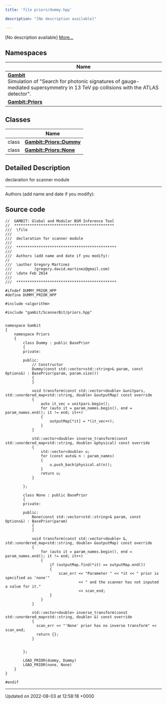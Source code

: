 ```yaml
---
title: 'file priors/dummy.hpp'

description: "[No description available]"

---
```







[No description available] [More...](#detailed-description)

## Namespaces

| Name           |
| -------------- |
| **[Gambit](/documentation/code/colliderbit/namespaces/namespacegambit/)** <br>Simulation of "Search for photonic signatures of gauge-mediated supersymmetry in 13 TeV pp collisions with the ATLAS detector".  |
| **[Gambit::Priors](/documentation/code/colliderbit/namespaces/namespacegambit_1_1priors/)**  |

## Classes

|                | Name           |
| -------------- | -------------- |
| class | **[Gambit::Priors::Dummy](/documentation/code/colliderbit/classes/classgambit_1_1priors_1_1dummy/)**  |
| class | **[Gambit::Priors::None](/documentation/code/colliderbit/classes/classgambit_1_1priors_1_1none/)**  |

## Detailed Description


declaration for scanner module



------------------

Authors (add name and date if you modify): 




## Source code

```
//  GAMBIT: Global and Modular BSM Inference Tool
//  *********************************************
///  \file
///
///  declaration for scanner module
///
///  *********************************************
///
///  Authors (add name and date if you modify):
//
///  \author Gregory Martinez
///          (gregory.david.martinez@gmail.com)
///  \date Feb 2014
///
///  *********************************************

#ifndef DUMMY_PRIOR_HPP
#define DUMMY_PRIOR_HPP

#include <algorithm>

#include "gambit/ScannerBit/priors.hpp"


namespace Gambit
{
    namespace Priors
    {
        class Dummy : public BasePrior
        {
        private:

        public:
            // Constructor
            Dummy(const std::vector<std::string>& param, const Options&) : BasePrior(param, param.size())
            {
            }

            void transform(const std::vector<double> &unitpars, std::unordered_map<std::string, double> &outputMap) const override
            {
                auto it_vec = unitpars.begin();
                for (auto it = param_names.begin(), end = param_names.end(); it != end; it++)
                {
                    outputMap[*it] = *(it_vec++);
                }
            }

            std::vector<double> inverse_transform(const std::unordered_map<std::string, double> &physical) const override
            {
                std::vector<double> u;
                for (const auto& n : param_names)
                {
                    u.push_back(physical.at(n));
                }
                return u;
            }

        };

        class None : public BasePrior
        {
        private:

        public:
            None(const std::vector<std::string>& param, const Options&) : BasePrior(param)
            {
            }

            void transform(const std::vector<double> &, std::unordered_map<std::string, double> &outputMap) const override
            {
                for (auto it = param_names.begin(), end = param_names.end(); it != end; it++)
                {
                    if (outputMap.find(*it) == outputMap.end())
                    {
                        scan_err << "Parameter " << *it << " prior is specified as 'none'"
                                 << " and the scanner has not inputed a value for it."
                                 << scan_end;
                    }
                }
            }

            std::vector<double> inverse_transform(const std::unordered_map<std::string, double> &) const override
            {
              scan_err << "'None' prior has no inverse transform" << scan_end;
              return {};
            }


        };

        LOAD_PRIOR(dummy, Dummy)
        LOAD_PRIOR(none, None)
    }
}

#endif
```


-------------------------------

Updated on 2022-08-03 at 12:58:18 +0000
